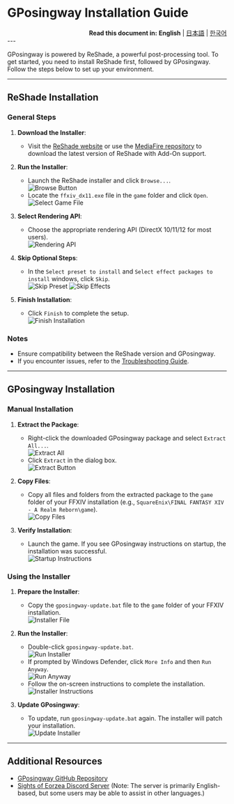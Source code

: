 # GPosingway Installation Guide

<div align="right">
  <b>Read this document in:</b>
  <b>English</b> | 
  <a href="./installation_guide.ja.md">日本語</a> | 
  <a href="./installation_guide.ko.md">한국어</a> 
</div>
---

GPosingway is powered by ReShade, a powerful post-processing tool. To get started, you need to install ReShade first, followed by GPosingway. Follow the steps below to set up your environment.

---

## ReShade Installation

### General Steps
1. **Download the Installer**:
    - Visit the [ReShade website](https://reshade.me) or use the [MediaFire repository](https://www.mediafire.com/folder/reshade_versions) to download the latest version of ReShade with Add-On support.

2. **Run the Installer**:
    - Launch the ReShade installer and click `Browse...`.  
        ![Browse Button](https://github.com/gposingway/gposingway/assets/18711130/6a57b0d1-5684-441b-94b3-01254d38095a)
    - Locate the `ffxiv_dx11.exe` file in the `game` folder and click `Open`.  
        ![Select Game File](https://github.com/gposingway/gposingway/assets/18711130/433815f2-3648-4efd-b8c3-18786bd1a657)

3. **Select Rendering API**:
    - Choose the appropriate rendering API (DirectX 10/11/12 for most users).  
        ![Rendering API](https://github.com/gposingway/gposingway/assets/18711130/45358023-2100-455c-9619-7c04f5487b4d)

4. **Skip Optional Steps**:
    - In the `Select preset to install` and `Select effect packages to install` windows, click `Skip`.  
        ![Skip Preset](https://github.com/gposingway/gposingway/assets/18711130/c458f994-5b5e-495f-9c4e-04122a63b4a6)
        ![Skip Effects](https://github.com/gposingway/gposingway/assets/18711130/0ff6a3ae-32f4-408a-935a-db9c8d30fb89)

5. **Finish Installation**:
    - Click `Finish` to complete the setup.  
        ![Finish Installation](https://github.com/gposingway/gposingway/assets/18711130/9ab2bf1f-a809-4130-aea7-0f767e8dbe84)

### Notes
- Ensure compatibility between the ReShade version and GPosingway.
- If you encounter issues, refer to the [Troubleshooting Guide](troubleshooting.md).

---

## GPosingway Installation

### Manual Installation
1. **Extract the Package**:
    - Right-click the downloaded GPosingway package and select `Extract All...`.  
        ![Extract All](https://github.com/gposingway/gposingway/assets/18711130/7968f27b-f5b5-4c1c-ba07-5911a8f7a79e)
    - Click `Extract` in the dialog box.  
        ![Extract Button](https://github.com/gposingway/gposingway/assets/18711130/7d3c3978-355e-4b0e-9a74-c64ab2318f65)

2. **Copy Files**:
    - Copy all files and folders from the extracted package to the `game` folder of your FFXIV installation (e.g., `SquareEnix\FINAL FANTASY XIV - A Realm Reborn\game`).  
        ![Copy Files](https://github.com/gposingway/gposingway/assets/18711130/5654b154-4599-4623-94f2-d177c5668a18)

3. **Verify Installation**:
    - Launch the game. If you see GPosingway instructions on startup, the installation was successful.  
        ![Startup Instructions](https://github.com/gposingway/gposingway/assets/18711130/65ef0e5f-f49e-4903-9105-acd9bb9c41e9)

### Using the Installer
1. **Prepare the Installer**:
    - Copy the `gposingway-update.bat` file to the `game` folder of your FFXIV installation.  
        ![Installer File](https://github.com/gposingway/gposingway/assets/18711130/ab2da9d6-bf6c-4c15-bf44-20a8ddae69a1)

2. **Run the Installer**:
    - Double-click `gposingway-update.bat`.  
        ![Run Installer](https://github.com/gposingway/gposingway/assets/18711130/9cf1ac93-20b7-41f3-b17e-4e44babb59fc)
    - If prompted by Windows Defender, click `More Info` and then `Run Anyway`.  
        ![Run Anyway](https://github.com/gposingway/gposingway/assets/18711130/a47d0795-caa3-4a7e-a9f8-75d7b2d8961e)
    - Follow the on-screen instructions to complete the installation.  
        ![Installer Instructions](https://github.com/gposingway/gposingway/assets/18711130/57dbca2b-be15-4e7a-af70-ec97fbe3e03a)

3. **Update GPosingway**:
    - To update, run `gposingway-update.bat` again. The installer will patch your installation.  
        ![Update Installer](https://github.com/gposingway/gposingway/assets/18711130/6dc7431a-9793-46b3-9889-434b645bac8e)

---

## Additional Resources
- [GPosingway GitHub Repository](https://github.com/gposingway/gposingway)
- [Sights of Eorzea Discord Server](https://discord.com/servers/sights-of-eorzea-1124828911700811957) (Note: The server is primarily English-based, but some users may be able to assist in other languages.)
